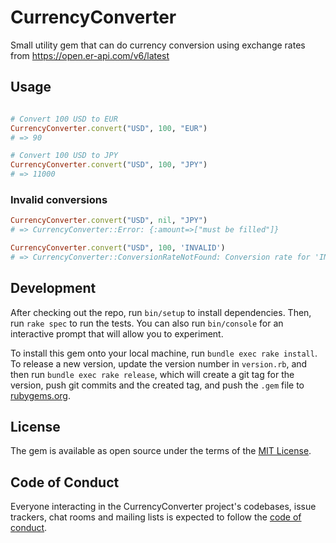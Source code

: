 # CurrencyConverter

Small utility gem that can do currency conversion using exchange rates from https://open.er-api.com/v6/latest

## Usage

```ruby

# Convert 100 USD to EUR
CurrencyConverter.convert("USD", 100, "EUR")
# => 90

# Convert 100 USD to JPY
CurrencyConverter.convert("USD", 100, "JPY")
# => 11000
```

### Invalid conversions

```ruby
CurrencyConverter.convert("USD", nil, "JPY")
# => CurrencyConverter::Error: {:amount=>["must be filled"]}

CurrencyConverter.convert("USD", 100, 'INVALID')
# => CurrencyConverter::ConversionRateNotFound: Conversion rate for 'INVALID' not found
```

## Development

After checking out the repo, run `bin/setup` to install dependencies. Then, run `rake spec` to run the tests. You can also run `bin/console` for an interactive prompt that will allow you to experiment.

To install this gem onto your local machine, run `bundle exec rake install`. To release a new version, update the version number in `version.rb`, and then run `bundle exec rake release`, which will create a git tag for the version, push git commits and the created tag, and push the `.gem` file to [rubygems.org](https://rubygems.org).

## License

The gem is available as open source under the terms of the [MIT License](https://opensource.org/licenses/MIT).

## Code of Conduct

Everyone interacting in the CurrencyConverter project's codebases, issue trackers, chat rooms and mailing lists is expected to follow the [code of conduct](https://github.com/siklodi-mariusz/currency_converter/blob/main/CODE_OF_CONDUCT.md).
